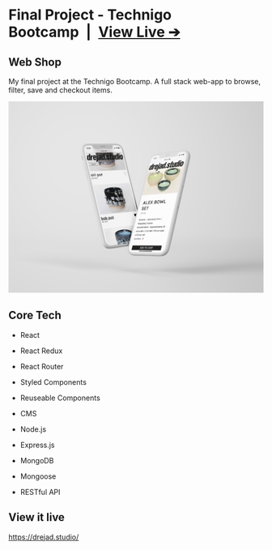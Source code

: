 # Final Project - Technigo Bootcamp&ensp;|&ensp;[View Live &#10132;](https://drejad.studio/)

## Web Shop

My final project at the Technigo Bootcamp. A full stack web-app to browse, filter, save and checkout items.

![Mockup](mockup.jpg)

## Core Tech

- React
- React Redux
- React Router
- Styled Components
- Reuseable Components
- CMS

- Node.js
- Express.js
- MongoDB
- Mongoose
- RESTful API

## View it live

https://drejad.studio/
